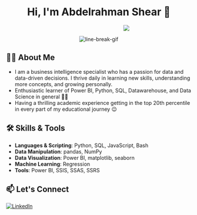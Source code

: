 <h1 align="center">Hi, I'm Abdelrahman Shear 👋</h1>
<p align="center">
  <a href="https://git.io/typing-svg">
    <img src="https://readme-typing-svg.demolab.com/?lines=This+is+Abdelrahman+Shear.;Business+Intelligence+Engineer.;ITI+Student+!" style="padding-left: 150px;">
  </a>
</p>
<p align="center">
  <img src="https://user-images.githubusercontent.com/73097560/115834477-dbab4500-a447-11eb-908a-139a6edaec5c.gif" alt="line-break-gif">
</p>

## 👨‍💻 About Me
- I am a business intelligence specialist who has a passion for data and data-driven decisions. I thrive daily in learning new skills, understanding more concepts, and growing personally.
- Enthusiastic learner of Power BI, Python, SQL, Datawarehouse, and Data Science in general 🧑‍💻
- Having a thrilling academic experience getting in the top 20th percentile in every part of my educational journey 😉

## 🛠️ Skills & Tools
- **Languages & Scripting**: Python, SQL, JavaScript, Bash
- **Data Manipulation**: pandas, NumPy
- **Data Visualization**: Power BI, matplotlib, seaborn
- **Machine Learning**: Regression
- **Tools**: Power BI, SSIS, SSAS, SSRS

## 📫 Let's Connect
<p align="left">
  <a href="https://www.linkedin.com/in/abdelrahman-shear-0a44342a7/">
    <img src="https://img.shields.io/badge/LinkedIn-0A66C2?style=flat&logo=linkedin&logoColor=white" alt="LinkedIn">
  </a>
</p>


